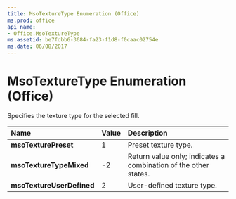 ```yaml
---
title: MsoTextureType Enumeration (Office)
ms.prod: office
api_name:
- Office.MsoTextureType
ms.assetid: be7fdbb6-3684-fa23-f1d8-f0caac02754e
ms.date: 06/08/2017
---
```



# MsoTextureType Enumeration (Office)

Specifies the texture type for the selected fill.



|Name|Value|Description|
|:-----|:-----|:-----|
|**msoTexturePreset**|1|Preset texture type.|
|**msoTextureTypeMixed**|-2|Return value only; indicates a combination of the other states. |
|**msoTextureUserDefined**|2|User-defined texture type.|

